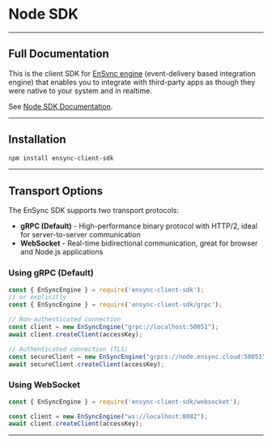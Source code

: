 # Node SDK

---

## Full Documentation

This is the client SDK for [EnSync engine](https://ensync.cloud) (event-delivery based integration engine) that enables you to integrate with third-party apps as though they were native to your system and in realtime.

See [Node SDK Documentation](https://docs.tryensync.com/node-sdk.html).

---

## Installation

```bash
npm install ensync-client-sdk
```

---

## Transport Options

The EnSync SDK supports two transport protocols:

- **gRPC (Default)** - High-performance binary protocol with HTTP/2, ideal for server-to-server communication
- **WebSocket** - Real-time bidirectional communication, great for browser and Node.js applications

### Using gRPC (Default)

```javascript
const { EnSyncEngine } = require('ensync-client-sdk');
// or explicitly
const { EnSyncEngine } = require('ensync-client-sdk/grpc');

// Non-authenticated connection
const client = new EnSyncEngine("grpc://localhost:50051");
await client.createClient(accessKey);

// Authenticated connection (TLS)
const secureClient = new EnSyncEngine("grpcs://node.ensync.cloud:50051");
await secureClient.createClient(accessKey);
```

### Using WebSocket

```javascript
const { EnSyncEngine } = require('ensync-client-sdk/websocket');

const client = new EnSyncEngine("ws://localhost:8082");
await client.createClient(accessKey);
```

---
